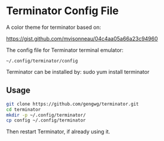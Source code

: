 # Terminator Config File

A color theme for terminator based on:

https://gist.github.com/mvisonneau/04c4aa05a66a23c94960


The config file for Terminator terminal emulator:

    ~/.config/terminator/config

Terminator can be installed by:
    sudo yum install terminator

## Usage

```bash
git clone https://github.com/gengwg/terminator.git
cd terminator
mkdir -p ~/.config/terminator/
cp config ~/.config/terminator
```

Then restart Terminator, if already using it.

